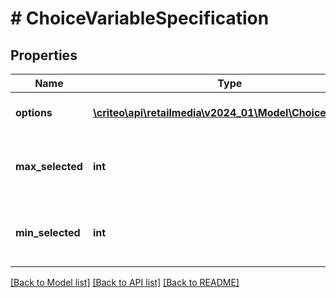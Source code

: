 # # ChoiceVariableSpecification

## Properties

Name | Type | Description | Notes
------------ | ------------- | ------------- | -------------
**options** | [**\criteo\api\retailmedia\v2024_01\Model\ChoiceOption[]**](ChoiceOption.md) | The available options |
**max_selected** | **int** | The maximum number of selectable options | [optional]
**min_selected** | **int** | The minimum number of selectable options | [optional]

[[Back to Model list]](../../README.md#models) [[Back to API list]](../../README.md#endpoints) [[Back to README]](../../README.md)
